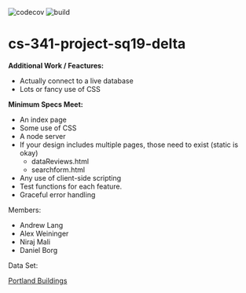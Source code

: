 ![codecov](https://img.shields.io/codecov/c/github/upcs/cs-341-project-sq19-delta/master.svg?style=flat-square) ![build](https://img.shields.io/travis/com/upcs/cs-341-project-sq19-delta.svg?style=flat)

# cs-341-project-sq19-delta
**Additional Work / Feactures:**
- Actually connect to a live database
- Lots or fancy use of CSS

**Minimum Specs Meet:**
- An index page
- Some use of CSS
- A node server
- If your design includes multiple pages, those need to exist (static is okay)
    - dataReviews.html
    - searchform.html
- Any use of client-side scripting
- Test functions for each feature.
- Graceful error handling

Members:
- Andrew Lang
- Alex Weininger
- Niraj Mali
- Daniel Borg

Data Set:

[Portland Buildings](https://gis-pdx.opendata.arcgis.com/datasets/935e774546cf4383a881a9c12c182e6e_184)
